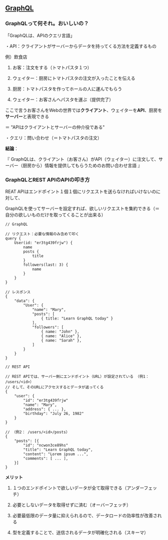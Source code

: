 ## [GraphQL](https://graphql.org)

### GraphQLって何それ。おいしいの？

「GraphQLは、APIのクエリ言語」

・API：クライアントがサーバーからデータを持ってくる方法を定義するもの

例）飲食店

1. お客：注文をする（トマトパスタ１つ）

2. ウェイター：厨房にトマトパスタの注文が入ったことを伝える

3. 厨房：トマトパスタを作ってホールの人に運んでもらう

4. ウェイター：お客さんへパスタを運ぶ（提供完了）

ここで言うお客さんをWebの世界では**クライアント**、ウェイターを**API**、厨房を**サーバー**と表現できる

＝ "APIはクライアントとサーバーの仲介役である"

・クエリ：問い合わせ（＝トマトパスタの注文）

**結論**：

『 GraphQLは、クライアント（お客さん）がAPI（ウェイター）に注文して、サーバー（厨房から）情報を提供してもらうためのお問い合わせ言語 』

### GraphQLとREST APIのAPIの叩き方

REAT APIはエンドポイント１個１個にリクエストを送らなければいけないのに対して、

GraphQLを使ってサーバーを設定すれば、欲しいリクエストを集約できる（＝自分の欲しいものだけを取ってくることが出来る）
```
// GraphQL

// リクエスト：必要な情報のみ含めて叩く
query {
    User(id: "er3tg439frjw") {
        name
        posts {
            title
        }
        followers(last: 3) {
            name
        }
    }
}

// レスポンス
{
    "data": {
        "User": {
            "name": "Mary",
            "posts": [
                { title: "Learn GraphQL today" }
            ],
            "followers": [
                { name: "John" },
                { name: "Alice" },
                { name: "Sarah" },
            ]
        }
    }
}
```
```
// REST API

// REST APIでは、サーバー側にエンドポイント（URL）が設定されている （例1： /users/<id>）
// そして、そのURLにアクセスするとデータが返ってくる
{
    "user": {
        "id": "er3tg439frjw"
        "name": "Mary",
        "address": { ... },
        "birthday": "July 26, 1982"
    }
}

// （例2： /users/<id>/posts）
{
    "posts": [{
        "id": "ncwon3ce89hs"
        "title": "Learn GraphQL today",
        "content": "Lorem ipsum ...",
        "comments": [ ... ],
    }]
}
```
**メリット**

1. １つのエンドポイントで欲しいデータが全て取得できる（アンダーフェッチ）

2. 必要としないデータを取得せずに済む（オーバーフェッチ）

3. 必要最低限のデータ量に抑えられるので、データロードの効率性が改善される

4. 型を定義することで、送信されるデータが明確化される（スキーマ）
